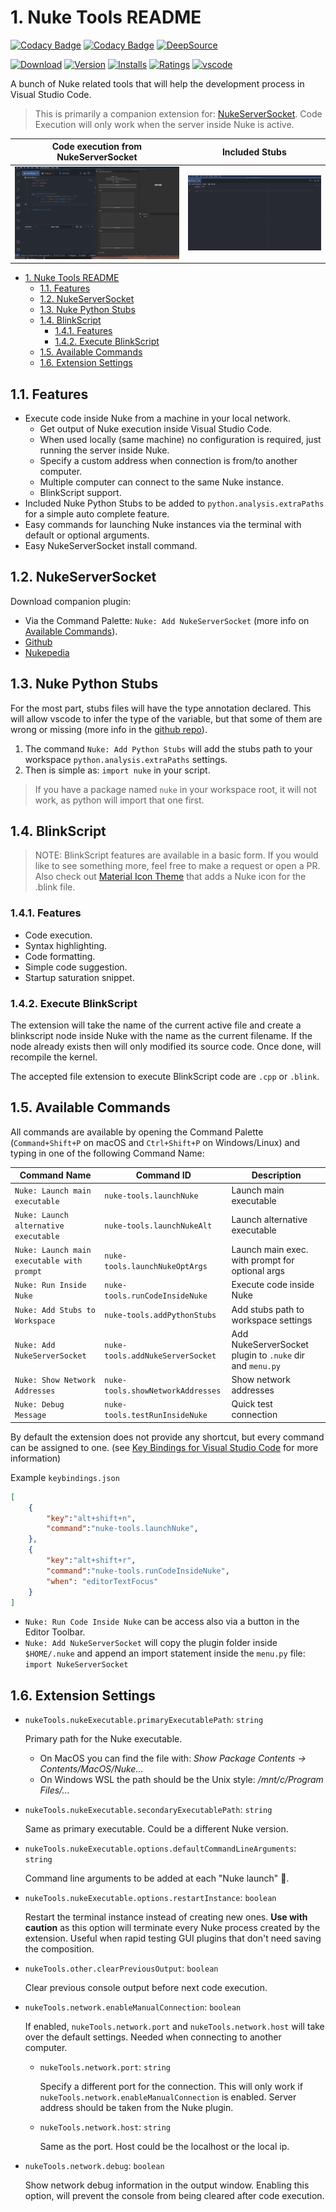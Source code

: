 # 1. Nuke Tools README

[![Codacy Badge](https://app.codacy.com/project/badge/Grade/b4124a14ccb4467b89ec8cd607b0d16f)](https://www.codacy.com/gh/sisoe24/Nuke-Tools/dashboard?utm_source=github.com&amp;utm_medium=referral&amp;utm_content=sisoe24/Nuke-Tools&amp;utm_campaign=Badge_Grade)
[![Codacy Badge](https://app.codacy.com/project/badge/Coverage/b4124a14ccb4467b89ec8cd607b0d16f)](https://www.codacy.com/gh/sisoe24/Nuke-Tools/dashboard?utm_source=github.com&utm_medium=referral&utm_content=sisoe24/Nuke-Tools&utm_campaign=Badge_Coverage)
[![DeepSource](https://deepsource.io/gh/sisoe24/Nuke-Tools.svg/?label=active+issues&show_trend=true&token=HEB3mg6EWSs71ckagYV0_P2u)](https://deepsource.io/gh/sisoe24/Nuke-Tools/?ref=repository-badge)

[![Download](https://img.shields.io/badge/Marketplace-Download-blue)](https://marketplace.visualstudio.com/items?itemName=virgilsisoe.nuke-tools)
[![Version](https://img.shields.io/visual-studio-marketplace/v/virgilsisoe.nuke-tools)](https://marketplace.visualstudio.com/items?itemName=virgilsisoe.nuke-tools&ssr=false#version-history)
[![Installs](https://img.shields.io/visual-studio-marketplace/i/virgilsisoe.nuke-tools)](https://marketplace.visualstudio.com/items?itemName=virgilsisoe.nuke-tools)
[![Ratings](https://img.shields.io/visual-studio-marketplace/r/virgilsisoe.nuke-tools)](https://marketplace.visualstudio.com/items?itemName=virgilsisoe.nuke-tools&ssr=false#review-details)
[![vscode](https://img.shields.io/visual-studio-marketplace/last-updated/virgilsisoe.nuke-tools)](https://marketplace.visualstudio.com/items?itemName=virgilsisoe.nuke-tools)

A bunch of Nuke related tools that will help the development process in Visual Studio Code.

> This is primarily a companion extension for: [NukeServerSocket](#16-nukeserversocket). Code Execution will only work when the server inside Nuke is active.

| Code execution from NukeServerSocket                                                                | Included Stubs                                                                                       |
| --------------------------------------------------------------------------------------------------- | ---------------------------------------------------------------------------------------------------- |
| ![CodeExecution](https://raw.githubusercontent.com/sisoe24/Nuke-Tools/main/images/execute_code.gif) | ![CodeExecution](https://raw.githubusercontent.com/sisoe24/Nuke-Tools/main/images/auto_complete.gif) |

- [1. Nuke Tools README](#1-nuke-tools-readme)
  - [1.1. Features](#11-features)
  - [1.2. NukeServerSocket](#12-nukeserversocket)
  - [1.3. Nuke Python Stubs](#13-nuke-python-stubs)
  - [1.4. BlinkScript](#14-blinkscript)
    - [1.4.1. Features](#141-features)
    - [1.4.2. Execute BlinkScript](#142-execute-blinkscript)
  - [1.5. Available Commands](#15-available-commands)
  - [1.6. Extension Settings](#16-extension-settings)

## 1.1. Features

- Execute code inside Nuke from a machine in your local network.
  - Get output of Nuke execution inside Visual Studio Code.
  - When used locally (same machine) no configuration is required, just running the server inside Nuke.
  - Specify a custom address when connection is from/to another computer.
  - Multiple computer can connect to the same Nuke instance.
  - BlinkScript support.
- Included Nuke Python Stubs to be added to `python.analysis.extraPaths` for a simple auto complete feature.
- Easy commands for launching Nuke instances via the terminal with default or optional arguments.
- Easy NukeServerSocket install command.

## 1.2. NukeServerSocket

Download companion plugin:

- Via the Command Palette: `Nuke: Add NukeServerSocket` (more info on [Available Commands](#15-available-commands)).
- [Github](https://github.com/sisoe24/NukeServerSocket/releases)
- [Nukepedia](http://www.nukepedia.com/python/misc/nukeserversocket)

## 1.3. Nuke Python Stubs

For the most part, stubs files will have the type annotation declared. This will allow vscode to infer the type of the variable, but that some of them are wrong or missing (more info in the [github repo](https://github.com/sisoe24/Nuke-Python-Stubs#13-type-guess)).

1. The command `Nuke: Add Python Stubs` will add the stubs path to your workspace `python.analysis.extraPaths` settings.
2. Then is simple as: `import nuke` in your script.

> If you have a package named `nuke` in your workspace root, it will not work, as python will import that one first.

## 1.4. BlinkScript

> NOTE: BlinkScript features are available in a basic form. If you would like to see something more, feel free to make a request or open a PR. Also check out [Material Icon Theme](https://marketplace.visualstudio.com/items?itemName=PKief.material-icon-theme) that adds a Nuke icon for the .blink file.

### 1.4.1. Features

- Code execution.
- Syntax highlighting.
- Code formatting.
- Simple code suggestion.
- Startup saturation snippet.

### 1.4.2. Execute BlinkScript

The extension will take the name of the current active file and create a blinkscript node inside Nuke with the name as the current filename. If the node already exists then will only modified its source code. Once done, will recompile the kernel.

The accepted file extension to execute BlinkScript code are `.cpp` or `.blink`.

## 1.5. Available Commands

All commands are available by opening the Command Palette (`Command+Shift+P` on macOS and `Ctrl+Shift+P` on Windows/Linux) and typing in one of the following Command Name:

| Command Name                               | Command ID                        | Description                                              |
| ------------------------------------------ | --------------------------------- | -------------------------------------------------------- |
| `Nuke: Launch main executable`             | `nuke-tools.launchNuke`           | Launch main executable                                   |
| `Nuke: Launch alternative executable`      | `nuke-tools.launchNukeAlt`        | Launch alternative executable                            |
| `Nuke: Launch main executable with prompt` | `nuke-tools.launchNukeOptArgs`    | Launch main exec. with prompt for optional args          |
| `Nuke: Run Inside Nuke`                    | `nuke-tools.runCodeInsideNuke`    | Execute code inside Nuke                                 |
| `Nuke: Add Stubs to Workspace`             | `nuke-tools.addPythonStubs`       | Add stubs path to workspace settings                     |
| `Nuke: Add NukeServerSocket`               | `nuke-tools.addNukeServerSocket`  | Add NukeServerSocket plugin to `.nuke` dir and `menu.py` |
| `Nuke: Show Network Addresses`             | `nuke-tools.showNetworkAddresses` | Show network addresses                                   |
| `Nuke: Debug Message`                      | `nuke-tools.testRunInsideNuke`    | Quick test connection                                    |

By default the extension does not provide any shortcut, but every command can be assigned to one. (see [Key Bindings for Visual Studio Code](https://code.visualstudio.com/docs/getstarted/keybindings) for more information)

Example `keybindings.json`

```json
[
    {
        "key":"alt+shift+n",
        "command":"nuke-tools.launchNuke",
    },
    {
        "key":"alt+shift+r",
        "command":"nuke-tools.runCodeInsideNuke",
        "when": "editorTextFocus"
    }
]
```

- `Nuke: Run Code Inside Nuke` can be access also via a button in the Editor Toolbar.
- `Nuke: Add NukeServerSocket` will copy the plugin folder inside `$HOME/.nuke` and append
an import statement inside the `menu.py` file: `import NukeServerSocket`

## 1.6. Extension Settings

- `nukeTools.nukeExecutable.primaryExecutablePath`: `string`

  Primary path for the Nuke executable.

  - On MacOS you can find the file with: _Show Package Contents -> Contents/MacOS/Nuke..._
  - On Windows WSL the path should be the Unix style: _/mnt/c/Program Files/..._

- `nukeTools.nukeExecutable.secondaryExecutablePath`: `string`

  Same as primary executable. Could be a different Nuke version.

- `nukeTools.nukeExecutable.options.defaultCommandLineArguments`: `string`

  Command line arguments to be added at each "Nuke launch" 🚀.

- `nukeTools.nukeExecutable.options.restartInstance`: `boolean`

  Restart the terminal instance instead of creating new ones. **Use with caution** as this option will terminate every Nuke process created by the extension. Useful when rapid testing GUI plugins that don't need saving the composition.

- `nukeTools.other.clearPreviousOutput`: `boolean`

  Clear previous console output before next code execution.

- `nukeTools.network.enableManualConnection`: `boolean`

  If enabled, `nukeTools.network.port` and `nukeTools.network.host` will take over the default settings. Needed when connecting to another computer.

  - `nukeTools.network.port`: `string`

    Specify a different port for the connection. This will only work if `nukeTools.network.enableManualConnection` is enabled. Server address should be taken from the Nuke plugin.

  - `nukeTools.network.host`: `string`

    Same as the port. Host could be the localhost or the local ip.

- `nukeTools.network.debug`: `boolean`

  Show network debug information in the output window. Enabling this option, will prevent the console from being cleared after code execution.
